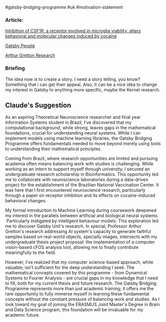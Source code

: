 #gatsby-bridging-programme #uk #motivation-statement 

### Article:

[Inhibition of CSF1R, a receptor involved in microglia viability, alters behavioral and molecular changes induced by cocaine](https://www.nature.com/articles/s41598-021-95059-7#Abs1)

[Gatsby People](https://www.ucl.ac.uk/gatsby/people)

[Arthur Gretton Research](https://profiles.ucl.ac.uk/28698-arthur-gretton/publications)

### Briefing

The idea now is to create a story. I need a story telling, you know? Something that i can get their appeal. Also, it can be a nice idea to change my interest in Gatsby to anything more specific, maybe the Kernel research.

## Claude's Suggestion

As an aspiring Theoretical Neuroscience researcher and final year Information Systems student in Brazil, I've discovered that my computational background, while strong, leaves gaps in the mathematical foundations, crucial for understanding neural systems. While I can implement models using machine learning libraries, the Gatsby Bridging Programme offers fundamentals needed to move beyond merely using tools to understanding their mathematical principles.

Coming from Brazil, where research opportunities are limited and pursuing academia often means balancing work with studies is challenging. While working as an intern to support myself through university, I secured an undergraduate research scholarship in Bioinformatics. This opportunity led me to collaborate with neuroscience laboratories during a data-driven project for the establishment of the Brazilian National Vaccination Center. It was here that I first encountered neuroscience research, particularly through a paper on receptor inhibition and its effects on cocaine-induced behavioral changes.

My formal introduction to Machine Learning during coursework deepened my interest in the parallels between artificial and biological neural systems.  Particularly instigated by intelligent behaviour models. This exploration led me to discover Gatsby Unit's research. In special, Professor Arthur Gretton's research addressing AI system's capacity to generate faithful samples based on real-world objects, specially images, intersects with my undergraduate thesis project proposal: the implementation of a computer vision-based cFOS analysis tool, allowing me to finally contribute meaningfully to the field.

However, I've realized that my computer science-based approach, while valuable, isn't sufficient for the deep understanding I seek. The mathematical concepts covered by this programme - from Dynamical Systems to Fourier Analysis - are crucial gaps in my knowledge that I need to fill, both for my current thesis and future research. The Gatsby Bridging Programme represents more than just academic training; it offers me the rare opportunity to fully immerse myself in learning these fundamental concepts without the constant pressure of balancing work and studies. As I look toward my goal of joining the ERASMUS Joint Master's Degree in Brain and Data Science program, this foundation will be invaluable for my academic future.

